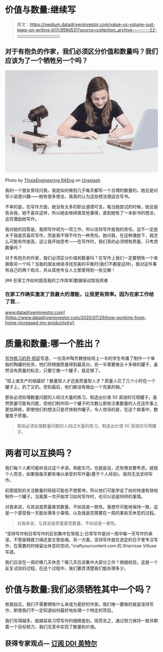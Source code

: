 # 价值与数量:继续写

> 原文：<https://medium.datadriveninvestor.com/value-vs-volume-just-keep-on-writing-b17c959d531?source=collection_archive---------22----------------------->

## 对于有抱负的作家，我们必须区分价值和数量吗？我们应该为了一个牺牲另一个吗？

![](img/522137676fd8d7466f06685b8984bacd.png)

Photo by [ThisisEngineering RAEng](https://unsplash.com/@thisisengineering?utm_source=medium&utm_medium=referral) on [Unsplash](https://unsplash.com?utm_source=medium&utm_medium=referral)

我的一个朋友曾经问我，我是如何做到几乎每天都写一个合理的数量的。她总是对写小说感兴趣——她有很多想法，我真的认为这些想法很适合写书。

不幸的是，在写作方面，她没有太多的职业道德可言。每当她尝试的时候，她总是告诉我，她不喜欢这样，所以她会继续做其他事情，直到她有了一本新书的想法，这将激励她写作。

我对她的回答是，我把写作视为一项工作，所以坚持写作是我的责任。这不一定是关于我是否喜欢写作，而是我不得不作为一种责任。她问我，在这种激励下，我怎么可能有所提高，这让我开始思考——在写作时，我们真的必须牺牲质量，只考虑数量吗？

对于有抱负的作家，我们必须区分价值和数量吗？在写作上我们一定要牺牲一个来换取另一个吗？当我的朋友继续寻找完美的平衡时(我们不都是这样)，我对这件事有自己的两个观点，并从其他专业人士那里得到一些见解！

[](https://www.datadriveninvestor.com/2020/07/29/how-working-from-home-increased-my-productivity/) [## 在家工作如何提高我的工作效率|数据驱动型投资者

### 在家工作确实激发了我最大的潜能，让我更有效率。因为在家工作给了我…

www.datadriveninvestor.com](https://www.datadriveninvestor.com/2020/07/29/how-working-from-home-increased-my-productivity/) 

# 质量和数量:哪一个胜出？

[写作练习的乔·邦廷](https://thewritepractice.com/quantity-v-quality/)写道，一位高中陶艺教授给班上一半的学生布置了制作一个单独的陶罐的任务，他们将根据质量得到最高分。另一半需要做五十多磅的罐子，虽然没有质量的标志，只要它像一个罐子，就足够了。

“班上谁生产的锅最好？数量型人才还是质量型人才？质量人花了几个小时在一个罐子上，扔了又扔。但到最后，他们都没有做出一个完美的锅。”

那些必须处理数量问题的人经过大量的练习，制造出价值 50 英镑的可用罐子。虽然质量可能有问题，但他们制作同一个罐子的次数让那些注重数量的人在这件事上更加熟练，即使他们的想法只是尽快制作罐子。令人惊讶的是，在这个故事中，数量胜于质量。

> 那些必须处理数量问题的人经过大量的练习，制造出价值 50 英镑的可用罐子。

# **两者可以互换吗？**

我们每个人都可能听说过这个术语，熟能生巧。也就是说，还有倦怠要考虑。就我个人而言，如果我每天都有难以承受的写作量(基于个人经验)，我将无法坚持写作。

前面提到的关注数量的班级可能也不想累垮，所以他们可能学会了如何快速有效地制作一个罐子。当我第一次开始学习如何写作时，也可以说是同样的事情。

对我来说，与其说是质量甚至数量，不如说是一致性。我想尽可能地保持一致，这是一个感受我一天能处理多少事情，以及我是否需要在一周的某些天休息的过程。

> 对我来说，与其说是质量甚至数量，不如说是一致性。

“坚持写作和日常写作的区别集中在常规上:日常写作是对一周中每一天写作的承诺，不管是精疲力竭还是文思枯竭。另一方面，坚持写作是在选定的日子里专注写作，在需要的时候留出休息的空间，”craftyourcontent.com 的 Sharrisse Viltuse 写道。

我们应该在一周的哪几天休息？哪几天应该集中大部分工作？根据经验，这是一个反复试验的过程，在这个过程中，我们要弄清楚我们能处理多少。

# **价值与数量:我们必须牺牲其中一个吗？**

依我拙见，我们不需要牺牲什么来成为更好的作家。我们唯一要做的就是坚持写作，即使我们不一定知道如何最好地处理一个特定的项目。

我们写得越多，就越容易习惯写作的细微差别。简而言之，通过努力保持一致并朝着一个目标努力，我们无意中实现了数量和价值。

## 获得专家观点— [订阅 DDI 英特尔](https://datadriveninvestor.com/ddi-intel)